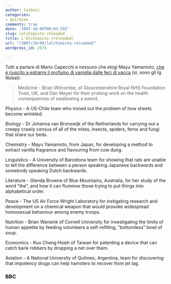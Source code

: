 ```yaml
---
author: leibniz
categories:
- quirkies
comments: true
date: '2007-10-09T09:03:29Z'
slug: lalchimista-reloaded
title: L'Alchimista (reloaded)
url: "/2007/10/09/lalchimista-reloaded/"
wordpress_id: 2574

---
```

Tutti a parlare di Mario Capecchi e nessuno che elogi Mayu Yamamoto, [che è riuscito a estrarre il profumo di vaniglia dalle feci di vacca](https://news.bbc.co.uk/2/hi/science/nature/7026150.stm) (sì, sono gli Ig Nobel):


> Medicine - Brian Witcombe, of Gloucestershire Royal NHS Foundation Trust, UK, and Dan Meyer for their probing work on the health consequences of swallowing a sword.

Physics - A US-Chile team who ironed out the problem of how sheets become wrinkled.

Biology - Dr Johanna van Bronswijk of the Netherlands for carrying out a creepy crawly census of all of the mites, insects, spiders, ferns and fungi that share our beds.

Chemistry - Mayu Yamamoto, from Japan, for developing a method to extract vanilla fragrance and flavouring from cow dung.

Linguistics - A University of Barcelona team for showing that rats are unable to tell the difference between a person speaking Japanese backwards and somebody speaking Dutch backwards.

Literature - Glenda Browne of Blue Mountains, Australia, for her study of the word "the", and how it can flummox those trying to put things into alphabetical order.

Peace - The US Air Force Wright Laboratory for instigating research and development on a chemical weapon that would provoke widespread homosexual behaviour among enemy troops.

Nutrition - Brian Wansink of Cornell University for investigating the limits of human appetite by feeding volunteers a self-refilling, "bottomless" bowl of soup.

Economics - Kuo Cheng Hsieh of Taiwan for patenting a device that can catch bank robbers by dropping a net over them.

Aviation - A National University of Quilmes, Argentina, team for discovering that impotency drugs can help hamsters to recover from jet lag.




### BBC
